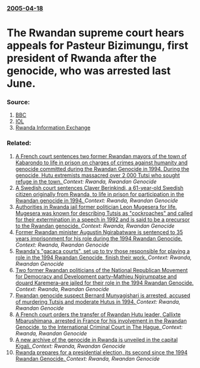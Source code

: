 ### [2005-04-18](/news/2005/04/18/index.md)

#  The Rwandan supreme court hears appeals for Pasteur Bizimungu, first president of Rwanda after the genocide, who was arrested last June. 




### Source:

1. [BBC](http://news.bbc.co.uk/2/hi/africa/4457003.stm)
2. [IOL](http://www.iol.co.za/index.php?set_id=1&click_id=136&art_id=qw11138175033R532)
3. [Rwanda Information Exchange](http://www.rwanda.net/english/News/2005/042005/news04182005c.htm)

### Related:

1. [A French court sentences two former Rwandan mayors of the town of Kabarondo to life in prison on charges of crimes against humanity and genocide committed during the Rwandan Genocide in 1994. During the genocide, Hutu extremists massacred over 2,000 Tutsi who sought refuge in the town. ](/news/2016/07/7/a-french-court-sentences-two-former-rwandan-mayors-of-the-town-of-kabarondo-to-life-in-prison-on-charges-of-crimes-against-humanity-and-geno.md) _Context: Rwanda, Rwandan Genocide_
2. [ A Swedish court sentences Claver Berinkindi, a 61-year-old Swedish citizen originally from Rwanda, to life in prison for participation in the Rwandan genocide in 1994. ](/news/2016/05/16/a-swedish-court-sentences-claver-berinkindi-a-61-year-old-swedish-citizen-originally-from-rwanda-to-life-in-prison-for-participation-in-t.md) _Context: Rwanda, Rwandan Genocide_
3. [Authorities in Rwanda jail former politician Leon Mugesera for life. Mugesera was known for describing Tutsis as "cockroaches" and called for their extermination in a speech in 1992 and is said to be a precursor to the Rwandan genocide. ](/news/2016/04/15/authorities-in-rwanda-jail-former-politician-la-c-on-mugesera-for-life-mugesera-was-known-for-describing-tutsis-as-cockroaches-and-called-f.md) _Context: Rwanda, Rwandan Genocide_
4. [Former Rwandan minister Augustin Ngirabatware is sentenced to 35 years imprisonment for his role during the 1994 Rwandan Genocide. ](/news/2012/12/20/former-rwandan-minister-augustin-ngirabatware-is-sentenced-to-35-years-imprisonment-for-his-role-during-the-1994-rwandan-genocide.md) _Context: Rwanda, Rwandan Genocide_
5. [Rwanda's "gacaca courts", set up to try those responsible for playing a role in the 1994 Rwandan Genocide, finish their work. ](/news/2012/06/18/rwanda-s-gacaca-courts-set-up-to-try-those-responsible-for-playing-a-role-in-the-1994-rwandan-genocide-finish-their-work.md) _Context: Rwanda, Rwandan Genocide_
6. [Two former Rwandan politicians of the National Republican Movement for Democracy and Development party&ndash;Mathieu Ngirumpatse and douard Karemera&ndash;are jailed for their role in the 1994 Rwandan Genocide. ](/news/2011/12/21/two-former-rwandan-politicians-of-the-national-republican-movement-for-democracy-and-development-party-ndash-mathieu-ngirumpatse-and-edouard.md) _Context: Rwanda, Rwandan Genocide_
7. [Rwandan genocide suspect Bernard Munyagishari is arrested, accused of murdering Tutsis and moderate Hutus in 1994. ](/news/2011/05/26/rwandan-genocide-suspect-bernard-munyagishari-is-arrested-accused-of-murdering-tutsis-and-moderate-hutus-in-1994.md) _Context: Rwanda, Rwandan Genocide_
8. [A French court orders the transfer of Rwandan Hutu leader, Callixte Mbarushimana, arrested in France for his involvement in the Rwandan Genocide, to the International Criminal Court in The Hague. ](/news/2011/01/6/a-french-court-orders-the-transfer-of-rwandan-hutu-leader-callixte-mbarushimana-arrested-in-france-for-his-involvement-in-the-rwandan-geno.md) _Context: Rwanda, Rwandan Genocide_
9. [A new archive of the genocide in Rwanda is unveiled in the capital Kigali. ](/news/2010/12/10/a-new-archive-of-the-genocide-in-rwanda-is-unveiled-in-the-capital-kigali.md) _Context: Rwanda, Rwandan Genocide_
10. [Rwanda prepares for a presidential election, its second since the 1994 Rwandan Genocide. ](/news/2010/08/8/rwanda-prepares-for-a-presidential-election-its-second-since-the-1994-rwandan-genocide.md) _Context: Rwanda, Rwandan Genocide_
